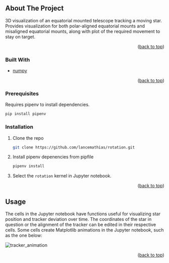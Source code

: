 <div id="top"></div>



<!-- ABOUT THE PROJECT -->
## About The Project

3D visualization of an equatorial mounted telescope tracking a moving star. Provides visualization for both polar-aligned equatorial mounts and misaligned equatorial mounts, along with plot of the required movement to stay on target.

<p align="right">(<a href="#top">back to top</a>)</p>



### Built With

* [numpy](https://numpy.org)

<p align="right">(<a href="#top">back to top</a>)</p>



<!-- GETTING STARTED -->

### Prerequisites

Requires pipenv to install dependencies.

  ```sh
  pip install pipenv
  ```

### Installation

1. Clone the repo
   ```sh
   git clone https://github.com/lancemathias/rotation.git
   ```
2. Install pipenv depenencies from pipfile
   ```sh
   pipenv install 
   ```
3. Select the `rotation` kernel in Jupyter notebook.

<p align="right">(<a href="#top">back to top</a>)</p>



<!-- USAGE EXAMPLES -->
## Usage

The cells in the Jupyter notebook have functions useful for visualizing star position and tracker deviation over time.
The coordinates of the star in question or the alignment of the tracker can be edited in their respective cells.
Some cells create Matplotlib animations in the Jupyter notebook, such as the one below:

![tracker_animation](https://github.com/lancemathias/rotation/images/tracking.gif)

<p align="right">(<a href="#top">back to top</a>)</p>

